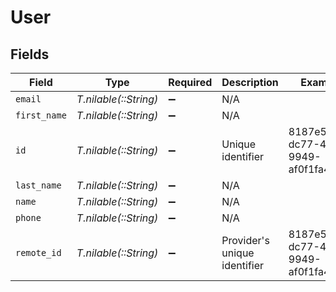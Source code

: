 # User


## Fields

| Field                                | Type                                 | Required                             | Description                          | Example                              |
| ------------------------------------ | ------------------------------------ | ------------------------------------ | ------------------------------------ | ------------------------------------ |
| `email`                              | *T.nilable(::String)*                | :heavy_minus_sign:                   | N/A                                  |                                      |
| `first_name`                         | *T.nilable(::String)*                | :heavy_minus_sign:                   | N/A                                  |                                      |
| `id`                                 | *T.nilable(::String)*                | :heavy_minus_sign:                   | Unique identifier                    | 8187e5da-dc77-475e-9949-af0f1fa4e4e3 |
| `last_name`                          | *T.nilable(::String)*                | :heavy_minus_sign:                   | N/A                                  |                                      |
| `name`                               | *T.nilable(::String)*                | :heavy_minus_sign:                   | N/A                                  |                                      |
| `phone`                              | *T.nilable(::String)*                | :heavy_minus_sign:                   | N/A                                  |                                      |
| `remote_id`                          | *T.nilable(::String)*                | :heavy_minus_sign:                   | Provider's unique identifier         | 8187e5da-dc77-475e-9949-af0f1fa4e4e3 |